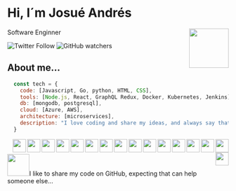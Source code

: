 # Hi, I´m Josué Andrés

<img align="right" src="https://media.giphy.com/media/26n7b7PjSOZJwVCmY/giphy.gif" width="90"></img>

Software Enginner

![Twitter Follow](https://img.shields.io/twitter/follow/Josh_2604?style=social)
![GitHub watchers](https://img.shields.io/github/watchers/Josh2604/Josh2604?style=social)


## About me...

```js
  const tech = {
    code: [Javascript, Go, python, HTML, CSS],
    tools: [Node.js, React, GraphQL Redux, Docker, Kubernetes, Jenkins],
    db: [mongodb, postgresql],
    cloud: [Azure, AWS],
    architecture: [microservices],
    description: "I love coding and share my ideas, and always say that we have someting new to learn every day..."
  }
```
<img align="right" src="https://cdn.jsdelivr.net/npm/simple-icons@3.4.0/icons/kubernetes.svg" width="30"></img>
<img align="right" src="https://cdn.jsdelivr.net/npm/simple-icons@3.4.0/icons/docker.svg" width="30"></img>
<img align="right" src="https://cdn.jsdelivr.net/npm/simple-icons@3.4.0/icons/jenkins.svg" width="30"></img>
<img align="right" src="https://cdn.jsdelivr.net/npm/simple-icons@3.4.0/icons/mongodb.svg" width="30"></img>
<img align="right" src="https://cdn.jsdelivr.net/npm/simple-icons@3.4.0/icons/postgresql.svg" width="30"></img>
<img align="right" src="https://cdn.jsdelivr.net/npm/simple-icons@3.4.0/icons/javascript.svg" width="30"></img>
<img align="right" src="https://cdn.jsdelivr.net/npm/simple-icons@3.4.0/icons/react.svg" width="30"></img>
<img align="right" src="https://cdn.jsdelivr.net/npm/simple-icons@3.4.0/icons/go.svg" width="30"></img>
<img align="right" src="https://cdn.jsdelivr.net/npm/simple-icons@3.4.0/icons/python.svg" width="30"></img>
<img align="right" src="https://cdn.jsdelivr.net/npm/simple-icons@3.4.0/icons/redux.svg" width="30"></img>
<img align="right" src="https://cdn.jsdelivr.net/npm/simple-icons@3.4.0/icons/apollographql.svg" width="30"></img>
<img align="right" src="https://cdn.jsdelivr.net/npm/simple-icons@3.4.0/icons/json.svg" width="30"></img>
<img align="right" src="https://cdn.jsdelivr.net/npm/simple-icons@3.4.0/icons/css3.svg" width="30"></img>
<img align="right" src="https://cdn.jsdelivr.net/npm/simple-icons@3.4.0/icons/html5.svg" width="30"></img>
<img align="right" src="https://cdn.jsdelivr.net/npm/simple-icons@3.4.0/icons/git.svg" width="30"></img>
<img align="right" src="https://cdn.jsdelivr.net/npm/simple-icons@3.4.0/icons/gnubash.svg" width="30"></img>
<br/><br/>
<img src="https://media.giphy.com/media/du3J3cXyzhj75IOgvA/source.gif" width="50" height="50"></img>I like to share my code on GitHub, expecting that can help someone else...
